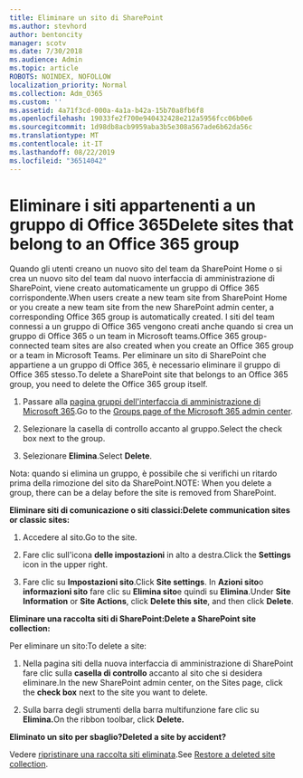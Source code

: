 ```yaml
---
title: Eliminare un sito di SharePoint
ms.author: stevhord
author: bentoncity
manager: scotv
ms.date: 7/30/2018
ms.audience: Admin
ms.topic: article
ROBOTS: NOINDEX, NOFOLLOW
localization_priority: Normal
ms.collection: Adm_O365
ms.custom: ''
ms.assetid: 4a71f3cd-000a-4a1a-b42a-15b70a8fb6f8
ms.openlocfilehash: 19033fe2f700e940432428e212a5956fcc06b0e6
ms.sourcegitcommit: 1d98db8acb9959aba3b5e308a567ade6b62da56c
ms.translationtype: MT
ms.contentlocale: it-IT
ms.lasthandoff: 08/22/2019
ms.locfileid: "36514042"
---
```

# <a name="delete-sites-that-belong-to-an-office-365-group"></a><span data-ttu-id="29ee9-102">Eliminare i siti appartenenti a un gruppo di Office 365</span><span class="sxs-lookup"><span data-stu-id="29ee9-102">Delete sites that belong to an Office 365 group</span></span>

<span data-ttu-id="29ee9-103">Quando gli utenti creano un nuovo sito del team da SharePoint Home o si crea un nuovo sito del team dal nuovo interfaccia di amministrazione di SharePoint, viene creato automaticamente un gruppo di Office 365 corrispondente.</span><span class="sxs-lookup"><span data-stu-id="29ee9-103">When users create a new team site from SharePoint Home or you create a new team site from the new SharePoint admin center, a corresponding Office 365 group is automatically created.</span></span> <span data-ttu-id="29ee9-104">I siti del team connessi a un gruppo di Office 365 vengono creati anche quando si crea un gruppo di Office 365 o un team in Microsoft teams.</span><span class="sxs-lookup"><span data-stu-id="29ee9-104">Office 365 group-connected team sites are also created when you create an Office 365 group or a team in Microsoft Teams.</span></span> <span data-ttu-id="29ee9-105">Per eliminare un sito di SharePoint che appartiene a un gruppo di Office 365, è necessario eliminare il gruppo di Office 365 stesso.</span><span class="sxs-lookup"><span data-stu-id="29ee9-105">To delete a SharePoint site that belongs to an Office 365 group, you need to delete the Office 365 group itself.</span></span> 
  
1. <span data-ttu-id="29ee9-106">Passare alla [pagina gruppi dell'interfaccia di amministrazione di Microsoft 365](https://portal.office.com/adminportal/home#/groups).</span><span class="sxs-lookup"><span data-stu-id="29ee9-106">Go to the [Groups page of the Microsoft 365 admin center](https://portal.office.com/adminportal/home#/groups).</span></span>
    
2. <span data-ttu-id="29ee9-107">Selezionare la casella di controllo accanto al gruppo.</span><span class="sxs-lookup"><span data-stu-id="29ee9-107">Select the check box next to the group.</span></span>
    
3. <span data-ttu-id="29ee9-108">Selezionare **Elimina**.</span><span class="sxs-lookup"><span data-stu-id="29ee9-108">Select **Delete**.</span></span>
    
<span data-ttu-id="29ee9-109">Nota: quando si elimina un gruppo, è possibile che si verifichi un ritardo prima della rimozione del sito da SharePoint.</span><span class="sxs-lookup"><span data-stu-id="29ee9-109">NOTE: When you delete a group, there can be a delay before the site is removed from SharePoint.</span></span>
  
<span data-ttu-id="29ee9-110">**Eliminare siti di comunicazione o siti classici:**</span><span class="sxs-lookup"><span data-stu-id="29ee9-110">**Delete communication sites or classic sites:**</span></span>

1. <span data-ttu-id="29ee9-111">Accedere al sito.</span><span class="sxs-lookup"><span data-stu-id="29ee9-111">Go to the site.</span></span>
  
2. <span data-ttu-id="29ee9-112">Fare clic sull'icona **delle impostazioni** in alto a destra.</span><span class="sxs-lookup"><span data-stu-id="29ee9-112">Click the **Settings** icon in the upper right.</span></span> 
  
3. <span data-ttu-id="29ee9-113">Fare clic su **Impostazioni sito**.</span><span class="sxs-lookup"><span data-stu-id="29ee9-113">Click **Site settings**.</span></span> <span data-ttu-id="29ee9-114">In **Azioni sito**o **informazioni sito** fare clic su **Elimina sito**e quindi su **Elimina**.</span><span class="sxs-lookup"><span data-stu-id="29ee9-114">Under **Site Information** or **Site Actions**, click **Delete this site**, and then click **Delete**.</span></span>
  
<span data-ttu-id="29ee9-115">**Eliminare una raccolta siti di SharePoint:**</span><span class="sxs-lookup"><span data-stu-id="29ee9-115">**Delete a SharePoint site collection:**</span></span>

<span data-ttu-id="29ee9-116">Per eliminare un sito:</span><span class="sxs-lookup"><span data-stu-id="29ee9-116">To delete a site:</span></span>
  
1. <span data-ttu-id="29ee9-117">Nella pagina siti della nuova interfaccia di amministrazione di SharePoint fare clic sulla **casella di controllo** accanto al sito che si desidera eliminare.</span><span class="sxs-lookup"><span data-stu-id="29ee9-117">In the new SharePoint admin center, on the Sites page, click the **check box** next to the site you want to delete.</span></span> 
    
2. <span data-ttu-id="29ee9-118">Sulla barra degli strumenti della barra multifunzione fare clic su **Elimina.**</span><span class="sxs-lookup"><span data-stu-id="29ee9-118">On the ribbon toolbar, click **Delete.**</span></span>
    
<span data-ttu-id="29ee9-119">**Eliminato un sito per sbaglio?**</span><span class="sxs-lookup"><span data-stu-id="29ee9-119">**Deleted a site by accident?**</span></span>

<span data-ttu-id="29ee9-120">Vedere [ripristinare una raccolta siti eliminata](https://go.microsoft.com/fwlink/?linkid=867660).</span><span class="sxs-lookup"><span data-stu-id="29ee9-120">See [Restore a deleted site collection](https://go.microsoft.com/fwlink/?linkid=867660).</span></span>
  


